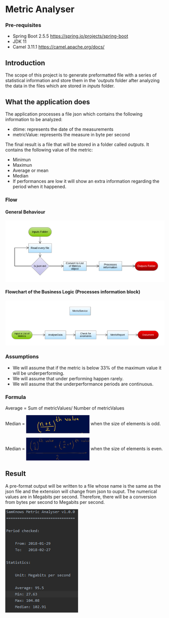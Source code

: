 # Metric Analyser

### Pre-requisites

- Spring Boot 2.5.5 https://spring.io/projects/spring-boot
- JDK 11
- Camel 3.11.1 https://camel.apache.org/docs/

## Introduction

The scope of this project is to generate preformatted file with a series of statistical information and store them in the '<i>outputs</i> folder after analyzing the data in the files which are stored in <i>inputs</i> folder.

## What the application does

The application processes a file json which contains the following information to be analyzed: 
- dtime: represents the date of the measurements
- metricValue: represents the measure in byte per second

The final result is a file that will be stored in a folder called <i>outputs</i>.  It contains the following value of the metric:
- Minimun 
- Maximun 
- Average or mean 
- Median
- If performances are low it will show an extra information regarding the period when it happened.

### Flow

#### General Behaviour

<img src="images/general-flowchart.png"/>

#### Flowchart of the Business Logic (Processes information block)
<img src="images/flowchart-metric-service.png" />

### Assumptions

- We will assume that if the metric is below 33% of the maximum value it will be underperforming.
- We will assume that under performing happen rarely.
- We will assume that the underperformance periods are continuous.
 
### Formula

Average = Sum of metricValues/ Number of metricValues

Median =  <img src="images/median_odd.jpg" width="200px" align="center"> when the size of elements is odd.

Median = <img src="images/median_even.jpg" width="200px" align="center"> when the size of elements is even.

## Result

A pre-format output will be written to a file whose name is the same as the json file and the extension will change from json to ouput.
The numerical values are in Megabits per second.  Therefore, there will be a conversion from bytes per second to Megabits per second.

<img src="images/outputFile.png"  style="align:middle; margin:0 auto"> 
